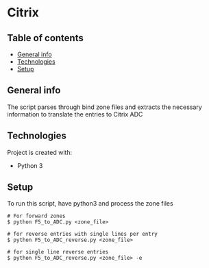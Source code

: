 # Citrix

## Table of contents
* [General info](#general-info)
* [Technologies](#technologies)
* [Setup](#setup)

## General info
The script parses through bind zone files and extracts the necessary information to translate the entries to Citrix ADC
	
## Technologies
Project is created with:
* Python 3
	
## Setup
To run this script, have python3 and process the zone files

```
# For forward zones
$ python F5_to_ADC.py <zone_file>

# for reverse entries with single lines per entry
$ python F5_to_ADC_reverse.py <zone_file>

# for single line reverse entries
$ python F5_to_ADC_reverse.py <zone_file> -e
```
